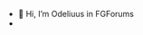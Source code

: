 - 👋 Hi, I’m Odeliuus in FGForums
-
<!---
aquinonero1/aquinonero1 is a ✨ special ✨ repository because its `README.md` (this file) appears on your GitHub profile.
You can click the Preview link to take a look at your changes.
--->
